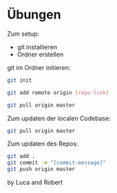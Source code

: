 # Übungen

Zum setup:

- git installieren
- Ordner erstellen

git im Ordner initieren:

```bash
git init

git add remote origin [repo-link]

git pull origin master
```

Zum updaten der localen Codebase:

```bash
git pull origin master
```

Zum updaten des Repos:
```bash
git add .
git commit -m "[commit-message]"
git push origin master
``` 
by Luca and Robert